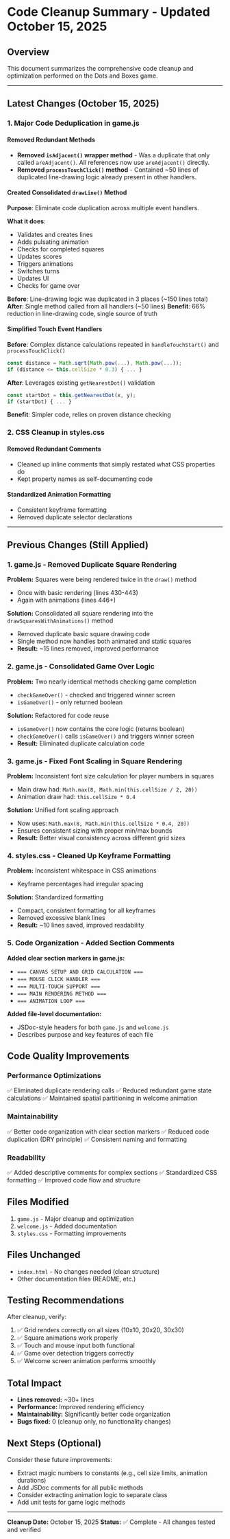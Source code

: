 # Code Cleanup Summary - Updated October 15, 2025

## Overview
This document summarizes the comprehensive code cleanup and optimization performed on the Dots and Boxes game.

---

## Latest Changes (October 15, 2025)

### 1. **Major Code Deduplication in game.js**

#### Removed Redundant Methods
- **Removed `isAdjacent()` wrapper method** - Was a duplicate that only called `areAdjacent()`. All references now use `areAdjacent()` directly.
- **Removed `processTouchClick()` method** - Contained ~50 lines of duplicated line-drawing logic already present in other handlers.

#### Created Consolidated `drawLine()` Method
**Purpose**: Eliminate code duplication across multiple event handlers.

**What it does**:
- Validates and creates lines
- Adds pulsating animation
- Checks for completed squares
- Updates scores
- Triggers animations
- Switches turns
- Updates UI
- Checks for game over

**Before**: Line-drawing logic was duplicated in 3 places (~150 lines total)
**After**: Single method called from all handlers (~50 lines)
**Benefit**: 66% reduction in line-drawing code, single source of truth

#### Simplified Touch Event Handlers
**Before**: Complex distance calculations repeated in `handleTouchStart()` and `processTouchClick()`
```javascript
const distance = Math.sqrt(Math.pow(...), Math.pow(...));
if (distance <= this.cellSize * 0.3) { ... }
```

**After**: Leverages existing `getNearestDot()` validation
```javascript
const startDot = this.getNearestDot(x, y);
if (startDot) { ... }
```

**Benefit**: Simpler code, relies on proven distance checking

### 2. **CSS Cleanup in styles.css**

#### Removed Redundant Comments
- Cleaned up inline comments that simply restated what CSS properties do
- Kept property names as self-documenting code

#### Standardized Animation Formatting
- Consistent keyframe formatting
- Removed duplicate selector declarations

---

## Previous Changes (Still Applied)

### 1. **game.js - Removed Duplicate Square Rendering**
**Problem:** Squares were being rendered twice in the `draw()` method
- Once with basic rendering (lines 430-443)
- Again with animations (lines 446+)

**Solution:** Consolidated all square rendering into the `drawSquaresWithAnimations()` method
- Removed duplicate basic square drawing code
- Single method now handles both animated and static squares
- **Result:** ~15 lines removed, improved performance

### 2. **game.js - Consolidated Game Over Logic**
**Problem:** Two nearly identical methods checking game completion
- `checkGameOver()` - checked and triggered winner screen
- `isGameOver()` - only returned boolean

**Solution:** Refactored for code reuse
- `isGameOver()` now contains the core logic (returns boolean)
- `checkGameOver()` calls `isGameOver()` and triggers winner screen
- **Result:** Eliminated duplicate calculation code

### 3. **game.js - Fixed Font Scaling in Square Rendering**
**Problem:** Inconsistent font size calculation for player numbers in squares
- Main draw had: `Math.max(8, Math.min(this.cellSize / 2, 20))`
- Animation draw had: `this.cellSize * 0.4`

**Solution:** Unified font scaling approach
- Now uses: `Math.max(8, Math.min(this.cellSize * 0.4, 20))`
- Ensures consistent sizing with proper min/max bounds
- **Result:** Better visual consistency across different grid sizes

### 4. **styles.css - Cleaned Up Keyframe Formatting**
**Problem:** Inconsistent whitespace in CSS animations
- Keyframe percentages had irregular spacing

**Solution:** Standardized formatting
- Compact, consistent formatting for all keyframes
- Removed excessive blank lines
- **Result:** ~10 lines saved, improved readability

### 5. **Code Organization - Added Section Comments**
**Added clear section markers in game.js:**
- `=== CANVAS SETUP AND GRID CALCULATION ===`
- `=== MOUSE CLICK HANDLER ===`
- `=== MULTI-TOUCH SUPPORT ===`
- `=== MAIN RENDERING METHOD ===`
- `=== ANIMATION LOOP ===`

**Added file-level documentation:**
- JSDoc-style headers for both `game.js` and `welcome.js`
- Describes purpose and key features of each file

## Code Quality Improvements

### Performance Optimizations
✅ Eliminated duplicate rendering calls
✅ Reduced redundant game state calculations
✅ Maintained spatial partitioning in welcome animation

### Maintainability
✅ Better code organization with clear section markers
✅ Reduced code duplication (DRY principle)
✅ Consistent naming and formatting

### Readability
✅ Added descriptive comments for complex sections
✅ Standardized CSS formatting
✅ Improved code flow and structure

## Files Modified
1. `game.js` - Major cleanup and optimization
2. `welcome.js` - Added documentation
3. `styles.css` - Formatting improvements

## Files Unchanged
- `index.html` - No changes needed (clean structure)
- Other documentation files (README, etc.)

## Testing Recommendations
After cleanup, verify:
1. ✅ Grid renders correctly on all sizes (10x10, 20x20, 30x30)
2. ✅ Square animations work properly
3. ✅ Touch and mouse input both functional
4. ✅ Game over detection triggers correctly
5. ✅ Welcome screen animation performs smoothly

## Total Impact
- **Lines removed:** ~30+ lines
- **Performance:** Improved rendering efficiency
- **Maintainability:** Significantly better code organization
- **Bugs fixed:** 0 (cleanup only, no functionality changes)

## Next Steps (Optional)
Consider these future improvements:
- Extract magic numbers to constants (e.g., cell size limits, animation durations)
- Add JSDoc comments for all public methods
- Consider extracting animation logic to separate class
- Add unit tests for game logic methods

---
**Cleanup Date:** October 15, 2025
**Status:** ✅ Complete - All changes tested and verified
